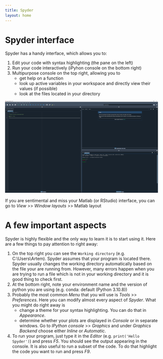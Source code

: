 ```yaml
---
title: Spyder
layout: home
---
```


# Spyder interface

Spyder has a handy interface, which allows you to:
1. Edit your code with syntax highlighting (the pane on the left)
2. Run your code interactively (iPyhon console on the bottom right)
3. Multipurpose console on the top right, allowing you to
    - get help on a function
    - look up active variables in your workspace and directly view their values (if possible)
    - look at the files located in your directory


![Spyder](images/spyder.png)

If you are sentimental and miss your Matlab (or RStudio) interface, you can go to *View* >> *Window layouts* >> Matlab layout


# A few important aspects
Spyder is highly flexible and the only way to learn it is to start using it. Here are a few things to pay attention to right away:
1. On the top right you can see the ```Working directory``` (e.g. C:\Users\Artem). Spyder assumes that your program is located there. Spyder usually changes the working directory automatically based on the file your are running from. However, many errors happen when you are trying to run a file which is not in your working directory and it is good thing to check first.
2. At the bottom right, note your environment name and the version of python you are using (e.g. conda: default (Python 3.10.8))
3. Probably the most common *Menu* that you will use is *Tools* >> *Preferences*. Here you can modify almost every aspect of *Spyder*. What you might do right away is
    - change a theme for your syntax highlighting. You can do that in *Appearance*. 
    - determine whether your plots are displayed in *Console* or in separate windows. Go to *IPython console* >> *Graphics* and under *Graphics Backend* choose either *Inline* or *Automatic*.
4. To run your program, just type it in the *Editor* (e.g. ```print('Hello Spyder')```) and press *F5*. You should see the output appearing in the console. It is also useful to run a subset of the code. To do that highlight the code you want to run and press *F9*.

